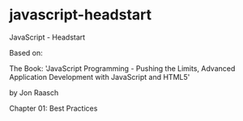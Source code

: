 # javascript-headstart
JavaScript - Headstart

Based on:

The Book: 'JavaScript Programming - Pushing the Limits, Advanced Application Development with JavaScript and HTML5'

by Jon Raasch

Chapter 01: Best Practices
